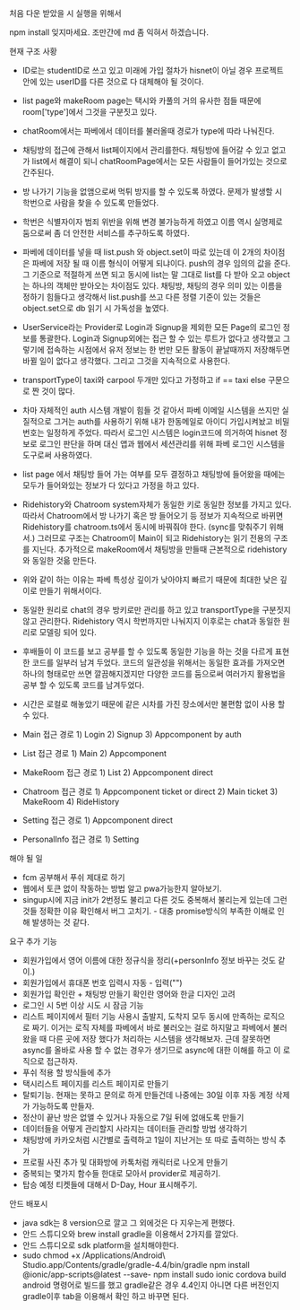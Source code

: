 처음 다운 받았을 시 실행을 위해서

npm install 잊지마세요.
조만간에 md 좀 익혀서 하겠습니다.

현재 구조 사황
- ID로는 studentID로 쓰고 있고 미래에 가입 절차가 hisnet이 아닐 경우 프로젝트 안에 있는 userID를 다른 것으로 다 대체해야 될 것이다.
- list page와 makeRoom page는 택시와 카풀의 거의 유사한 점들 때문에 room['type']에서 그것을 구분짓고 있다.
- chatRoom에서는 파베에서 데이터를 불러올때 경로가 type에 따라 나눠진다.
- 채팅방의 접근에 관해서 list페이지에서 관리를한다. 채팅방에 들어갈 수 있고 없고가 list에서 해결이 되니 chatRoomPage에서는 모든 사람들이
  들어가있는 것으로 간주된다.
- 방 나가기 기능을 없앰으로써 먹튀 방지를 할 수 있도록 하였다. 문제가 발생할 시 학번으로 사람을 찾을 수 있도록 만들었다.
- 학번은 식별자이자 범죄 위반을 위해 변경 불가능하게 하였고 이름 역시 실명제로 둠으로써 좀 더 안전한 서비스를 추구하도록 하였다.
- 파베에 데이터를 넣을 때 list.push 와 object.set이 따로 있는데 이 2개의 차이점은 파베에 저장 될 때 이름 형식이 어떻게 되냐이다.
  push의 경우 임의의 값을 준다. 그 기준으로 적절하게 쓰면 되고 동시에 list는 말 그대로 list를 다 받아 오고 object는 하나의 객체만
  받아오는 차이점도 있다. 채팅방, 채팅의 경우 의미 있는 이름을 정하기 힘들다고 생각해서 list.push를 쓰고 다른 정렬 기준이 있는 것들은
  object.set으로 db 읽기 시 가독성을 높였다.
- UserService라는 Provider로 Login과 Signup을 제외한 모든 Page의 로그인 정보를 통괄한다.
  Login과 Signup외에는 접근 할 수 있는 루트가 없다고 생각했고 그렇기에 접속하는 시점에서 유저 정보는
  한 번만 모든 활동이 끝날때까지 저장해두면 바뀔 일이 없다고 생각했다. 그리고 그것을 지속적으로 사용한다.
- transportType이 taxi와 carpool 두개만 있다고 가정하고 if == taxi else 구문으로 짠 것이 많다.
- 차마 자체적인 auth 시스템 개발이 힘들 것 같아서 파베 이메일 시스템을 쓰지만 실질적으로 그거는 auth를 사용하기 위해 내가 한동메일로 아이디 가입시켜놨고 비밀번호는 일정하게 주었다. 따라서 로그인 시스템은 login코드에 의거하여 hisnet 정보로 로그인 판단을 하며 대신 앱과 웹에서 세션관리를 위해 파베 로그인 시스템을 도구로써 사용하였다.
- list page 에서 채팅방 들어 가는 여부를 모두 결정하고 채팅방에 들어왔을 때에는 모두가 들어와있는 정보가 다 있다고 가정을 하고 있다.
- Ridehistory와 Chatroom system자체가 동일한 키로 동일한 정보를 가지고 있다. 따라서 Chatroom에서 방 나가기 혹은 방 들어오기 등
  정보가 지속적으로 바뀌면 Ridehistory를 chatroom.ts에서 동시에 바꿔줘야 한다. (sync를 맞춰주기 위해서.)
  그러므로 구조는 Chatroom이 Main이 되고 Ridehistory는 읽기 전용의 구조를 지닌다.
  추가적으로 makeRoom에서 채팅방을 만들때 근본적으로 ridehistory와 동일한 것읆 만든다.
- 위와 같이 하는 이유는 파베 특성상 깊이가 낮아야지 빠르기 때문에 최대한 낮은 깊이로 만들기 위해서이다.
- 동일한 원리로 chat의 경우 방키로만 관리를 하고 있고 transportType을 구분짓지 않고 관리한다.
  Ridehistory 역시 학번까지만 나눠지지 이후로는 chat과 동일한 원리로 모델링 되어 있다.
- 후배들이 이 코드를 보고 공부를 할 수 있도록 동일한 기능을 하는 것을 다르게 표현한 코드를 일부러 남겨 두었다.
  코드의 일관성을 위해서는 동일한 효과를 가져오면 하나의 형태로만 쓰면 깔끔해지겠지만 다양한 코드를 둠으로써 여러가지 활용법을
  공부 할 수 있도록 코드를 남겨두었다.
- 시간은 로컬로 해놓았기 때문에 같은 시차를 가진 장소에서만 불편함 없이 사용 할 수 있다.

- Main 접근 경로 1) Login 2) Signup 3) Appcomponent by auth
- List 접근 경로 1) Main 2) Appcomponent
- MakeRoom 접근 경로 1) List 2) Appcomponent direct
- Chatroom 접근 경로 1) Appcomponent ticket or direct 2) Main ticket 3) MakeRoom 4) RideHistory 
- Setting 접근 경로 1) Appcomponent direct
- PersonalInfo 접근 경로 1) Setting


해야 될 일
- fcm 공부해서 푸쉬 제대로 하기
- 웹에서 토큰 없이 작동하는 방법 알고 pwa가능한지 알아보기.
- singup시에 지금 init가 2번정도 불리고 다른 것도 중복해서 불리는게 있는데 그런것들 정확한 이유 확인해서 버그 고치기. - 대충 promise방식의 부족한 이해로 인해 발생하는 것 같다.


요구 추가 기능
- 회원가입에서 영어 이름에 대한 정규식을 정리(+personInfo 정보 바꾸는 것도 같이.)
- 회원가입에서 휴대폰 번호 입력시 자동 - 입력("")
- 회원가입 확인란 + 채팅방 만들기 확인란 영어와 한글 디자인 고려
- 로그인 시 5번 이상 시도 시 잠금 기능
- 리스트 페이지에서 필터 기능 사용시 출발지, 도착지 모두 동시에 만족하는 로직으로 짜기.
  이거는 로직 자체를 파베에서 바로 불러오는 걸로 하지말고 파베에서 불러 왔을 때 다른 곳에 저장 했다가 처리하는 시스템을 생각해보자.
  근데 잘못하면 async를 올바로 사용 할 수 없는 경우가 생기므로 async에 대한 이해를 하고 이 로직으로 접근하자.
- 푸쉬 적용 할 방식들에 추가
- 택시리스트 페이지를 리스트 페이지로 만들기
- 탈퇴기능. 현재는 못하고 문의로 하게 만들건데 나중에는 30일 이후 자동 계정 삭제가 가능하도록 만들자.
- 정산이 끝난 방은 없앨 수 있거나 자동으로 7일 뒤에 없애도록 만들기
- 데이터들을 어떻게 관리할지 사라지는 데이터들 관리할 방법 생각하기
- 채팅방에 카카오처럼 시간별로 출력하고 1일이 지난거는 또 따로 출력하는 방식 추가
- 프로필 사진 추가 및 대화방에 카톡처럼 캐릭터로 나오게 만들기
- 중복되는 몇가지 함수들 한대로 모아서 provider로 제공하기.
- 탑승 예정 티켓들에 대해서 D-Day, Hour 표시해주기.

안드 배포시
- java sdk는 8 version으로 깔고 그 외에것은 다 지우는게 편했다.
- 안드 스튜디오와 brew install gradle을 이용해서 2가지를 깔았다.
- 안드 스튜디오로 sdk platform을 설치해야한다.
- sudo chmod +x /Applications/Android\ Studio.app/Contents/gradle/gradle-4.4/bin/gradle
  npm install @ionic/app-scripts@latest --save-
  npm install
  sudo ionic cordova build android
  명령어로 빌드를 했고 gradle같은 경우 4.4인지 아니면 다른 버전인지 gradle이후 tab을 이용해서 확인 하고 바꾸면 된다.